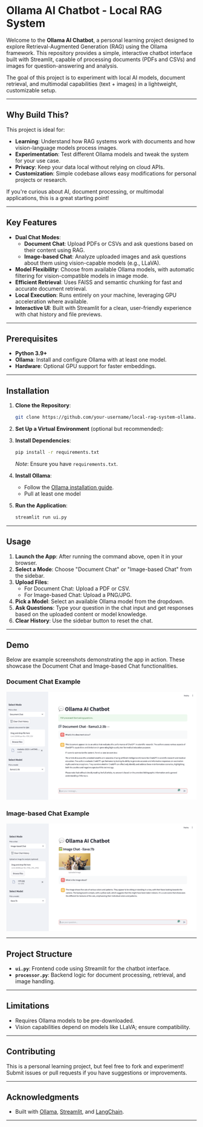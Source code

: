 # Ollama AI Chatbot - Local RAG System

Welcome to the **Ollama AI Chatbot**, a personal learning project designed to explore Retrieval-Augmented Generation (RAG) using the Ollama framework. This repository provides a simple, interactive chatbot interface built with Streamlit, capable of processing documents (PDFs and CSVs) and images for question-answering and analysis.

The goal of this project is to experiment with local AI models, document retrieval, and multimodal capabilities (text + images) in a lightweight, customizable setup.

---

## Why Build This?

This project is ideal for:
- **Learning**: Understand how RAG systems work with documents and how vision-language models process images.
- **Experimentation**: Test different Ollama models and tweak the system for your use case.
- **Privacy**: Keep your data local without relying on cloud APIs.
- **Customization**: Simple codebase allows easy modifications for personal projects or research.

If you're curious about AI, document processing, or multimodal applications, this is a great starting point!

---

## Key Features

- **Dual Chat Modes**:
  - **Document Chat**: Upload PDFs or CSVs and ask questions based on their content using RAG.
  - **Image-based Chat**: Analyze uploaded images and ask questions about them using vision-capable models (e.g., LLaVA).
- **Model Flexibility**: Choose from available Ollama models, with automatic filtering for vision-compatible models in image mode.
- **Efficient Retrieval**: Uses FAISS and semantic chunking for fast and accurate document retrieval.
- **Local Execution**: Runs entirely on your machine, leveraging GPU acceleration where available.
- **Interactive UI**: Built with Streamlit for a clean, user-friendly experience with chat history and file previews.

---

## Prerequisites

- **Python 3.9+**
- **Ollama**: Install and configure Ollama with at least one model.
- **Hardware**: Optional GPU support for faster embeddings.

---

## Installation

1. **Clone the Repository**:
   ```bash
   git clone https://github.com/your-username/local-rag-system-ollama.git
   ```

2. **Set Up a Virtual Environment** (optional but recommended):

3. **Install Dependencies**:
   ```bash
   pip install -r requirements.txt
   ```
   *Note*: Ensure you have `requirements.txt`.

4. **Install Ollama**:
   - Follow the [Ollama installation guide](https://ollama.ai/).
   - Pull at least one model

5. **Run the Application**:
   ```bash
   streamlit run ui.py
   ```

---

## Usage

1. **Launch the App**: After running the command above, open it in your browser.
2. **Select a Mode**: Choose "Document Chat" or "Image-based Chat" from the sidebar.
3. **Upload Files**:
   - For Document Chat: Upload a PDF or CSV.
   - For Image-based Chat: Upload a PNG/JPG.
4. **Pick a Model**: Select an available Ollama model from the dropdown.
5. **Ask Questions**: Type your question in the chat input and get responses based on the uploaded content or model knowledge.
6. **Clear History**: Use the sidebar button to reset the chat.

---

## Demo

Below are example screenshots demonstrating the app in action. These showcase the Document Chat and Image-based Chat functionalities.

### Document Chat Example
![Document Chat Demo](images/document_chat_demo.png)  


### Image-based Chat Example
![Image Chat Demo](images/image_chat_demo.png)  

---

## Project Structure

- **`ui.py`**: Frontend code using Streamlit for the chatbot interface.
- **`processor.py`**: Backend logic for document processing, retrieval, and image handling.

---

## Limitations

- Requires Ollama models to be pre-downloaded.
- Vision capabilities depend on models like LLaVA; ensure compatibility.

---

## Contributing

This is a personal learning project, but feel free to fork and experiment! Submit issues or pull requests if you have suggestions or improvements.

---

## Acknowledgments

- Built with [Ollama](https://ollama.ai/), [Streamlit](https://streamlit.io/), and [LangChain](https://langchain.com/).

---

